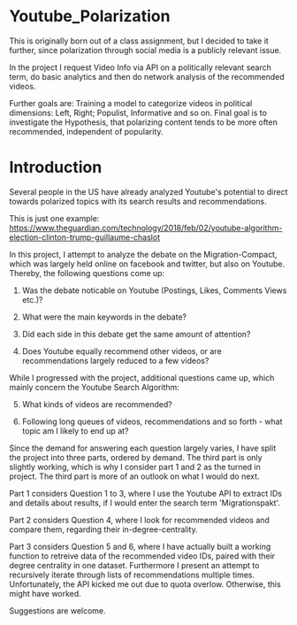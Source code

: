 # Youtube_Polarization
This is originally born out of a class assignment, but I decided to take it further, since polarization through social media is a publicly relevant issue. 

In the project I request Video Info via API on a politically relevant search term, do basic analytics and then do network analysis of the recommended videos.

Further goals are: Training a model to categorize videos in political dimensions: Left, Right; Populist, Informative and so on.
Final goal is to investigate the Hypothesis, that polarizing content tends to be more often recommended, independent of popularity.

# Introduction
Several people in the US have already analyzed Youtube's potential to direct towards polarized topics with its search results and recommendations.

This is just one example: https://www.theguardian.com/technology/2018/feb/02/youtube-algorithm-election-clinton-trump-guillaume-chaslot

In this project, I attempt to analyze the debate on the Migration-Compact, which was largely held online on facebook and twitter, but also on Youtube. Thereby, the following questions come up:

1) Was the debate noticable on Youtube (Postings, Likes, Comments Views etc.)?

2) What were the main keywords in the debate?

3) Did each side in this debate get the same amount of attention?

4) Does Youtube equally recommend other videos, or are recommendations largely reduced to a few videos?

While I progressed with the project, additional questions came up, which mainly concern the Youtube Search Algorithm:

5) What kinds of videos are recommended?

6) Following long queues of videos, recommendations and so forth - what topic am I likely to end up at?

Since the demand for answering each question largely varies, I have split the project into three parts, ordered by demand. The third part is only slightly working, which is why I consider part 1 and 2 as the turned in project. The third part is more of an outlook on what I would do next.

Part 1 considers Question 1 to 3, where I use the Youtube API to extract IDs and details about results, if I would enter the search term 'Migrationspakt'.

Part 2 considers Question 4, where I look for recommended videos and compare them, regarding their in-degree-centrality.

Part 3 considers Question 5 and 6, where I have actually built a working function to retreive data of the recommended video IDs, paired with their degree centrality in one dataset. Furthermore I present an attempt to recursively iterate through lists of recommendations multiple times. Unfortunately, the API kicked me out due to quota overlow. Otherwise, this might have worked.

Suggestions are welcome.

